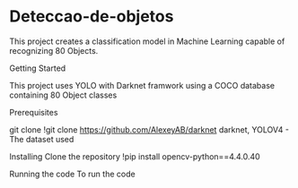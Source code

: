 # Deteccao-de-objetos


This project creates a classification model in Machine Learning capable of recognizing 80 Objects.

Getting Started

This project uses YOLO with Darknet framwork using a COCO database containing 80 Object classes

Prerequisites

git clone !git clone https://github.com/AlexeyAB/darknet
darknet, YOLOV4 - The dataset used

Installing
Clone the repository
!pip install opencv-python==4.4.0.40

Running the code
To run the code

